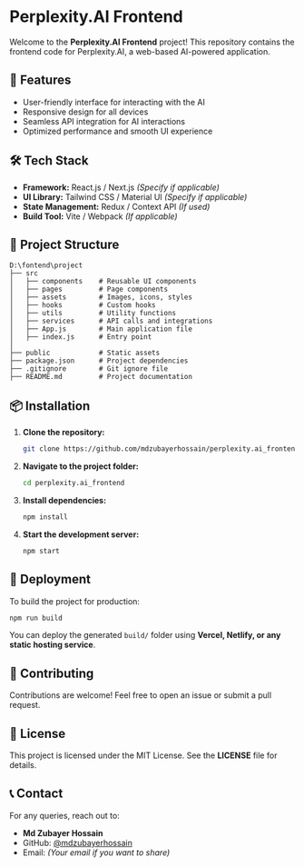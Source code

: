 # Perplexity.AI Frontend

Welcome to the **Perplexity.AI Frontend** project! This repository contains the frontend code for Perplexity.AI, a web-based AI-powered application.

## 🚀 Features
- User-friendly interface for interacting with the AI
- Responsive design for all devices
- Seamless API integration for AI interactions
- Optimized performance and smooth UI experience

## 🛠️ Tech Stack
- **Framework:** React.js / Next.js *(Specify if applicable)*
- **UI Library:** Tailwind CSS / Material UI *(Specify if applicable)*
- **State Management:** Redux / Context API *(If used)*
- **Build Tool:** Vite / Webpack *(If applicable)*

## 📂 Project Structure
```
D:\fontend\project
├── src
│   ├── components    # Reusable UI components
│   ├── pages         # Page components
│   ├── assets        # Images, icons, styles
│   ├── hooks         # Custom hooks
│   ├── utils         # Utility functions
│   ├── services      # API calls and integrations
│   ├── App.js        # Main application file
│   ├── index.js      # Entry point
│
├── public            # Static assets
├── package.json      # Project dependencies
├── .gitignore        # Git ignore file
├── README.md         # Project documentation
```

## 📦 Installation
1. **Clone the repository:**
   ```sh
   git clone https://github.com/mdzubayerhossain/perplexity.ai_frontend.git
   ```
2. **Navigate to the project folder:**
   ```sh
   cd perplexity.ai_frontend
   ```
3. **Install dependencies:**
   ```sh
   npm install
   ```
4. **Start the development server:**
   ```sh
   npm start
   ```

## 🚀 Deployment
To build the project for production:
```sh
npm run build
```
You can deploy the generated `build/` folder using **Vercel, Netlify, or any static hosting service**.

## 🤝 Contributing
Contributions are welcome! Feel free to open an issue or submit a pull request.

## 📄 License
This project is licensed under the MIT License. See the **LICENSE** file for details.

## 📞 Contact
For any queries, reach out to:
- **Md Zubayer Hossain**
- GitHub: [@mdzubayerhossain](https://github.com/mdzubayerhossain)
- Email: *(Your email if you want to share)*


